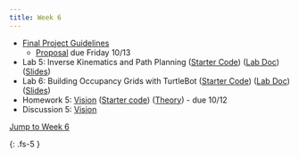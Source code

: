 ```yaml
---
title: Week 6
---
```


- [Final Project Guidelines](https://ucb-ee106.github.io/eecs106a-fa23site/assets/final_proj/final_proj_guidelines.pdf)
  - [Proposal](https://www.overleaf.com/read/dncxvvqfvfnk) due Friday 10/13
- Lab 5: Inverse Kinematics and Path Planning ([Starter Code](https://github.com/ucb-ee106/106a-fa23-labs-starter/tree/main/lab5)) ([Lab Doc](https://ucb-ee106.github.io/eecs106a-fa23site/assets/labs/lab5.pdf)) ([Slides](https://ucb-ee106.github.io/eecs106a-fa23site/assets/labs/lab5_6_slides.pdf))
- Lab 6: Building Occupancy Grids with TurtleBot ([Starter Code](https://github.com/ucb-ee106/106a-fa23-labs-starter/tree/main/lab6)) ([Lab Doc](https://ucb-ee106.github.io/eecs106a-fa23site/assets/labs/lab6.pdf)) ([Slides](https://ucb-ee106.github.io/eecs106a-fa23site/assets/labs/lab5_6_slides.pdf))
- Homework 5: [Vision](./assets/homework/hw5_vision.pdf) ([Starter code](./assets/homework/hw5_starter.zip)) ([Theory](./assets/homework/hw5_vision_theory.pdf)) - due 10/12
- Discussion 5: [Vision](./assets/disc/disc5_vision.pdf)

<a href="#Week6">Jump to Week 6 </a>

{: .fs-5 }
